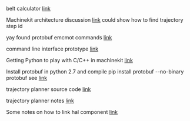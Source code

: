 belt calculator [link](http://www.bbman.com/belt-length-calculator/)

Machinekit architecture discussion [link](http://www.machinekit.io/docs/code/Code_Notes/) could show how to find trajectory step id

yay found protobuf emcmot commands [link](https://github.com/machinekit/machinekit/blob/master/src/machinetalk/proto/src/machinetalk/protobuf/motcmds.proto)

command line interface prototype [link](https://groups.google.com/forum/#!searchin/machinekit/protobuf$20example|sort:relevance/machinekit/Tefjj_I6DE8/0IDOmliWDgYJ)

Getting Python to play with C/C++ in machinekit [link](https://groups.google.com/forum/#!searchin/machinekit/protobuf$20example|sort:relevance/machinekit/PUnrxLWhPnw/TjUE09TmCgAJ)

Install protobuf in python 2.7 and compile 
pip install protobuf --no-binary protobuf see [link](https://github.com/googleapis/artman/pull/145/commits/cf839bd6bc46253a669e4c81ffc9d6a23ba328e5)

trajectory planner source code [link](https://github.com/machinekit/machinekit/tree/master/src/emc/tp)

trajectory planner notes [link](https://github.com/machinekit/machinekit/issues/476)

Some notes on how to link hal component [link](https://groups.google.com/forum/#!topic/machinekit/7odQUZX9SDM)
